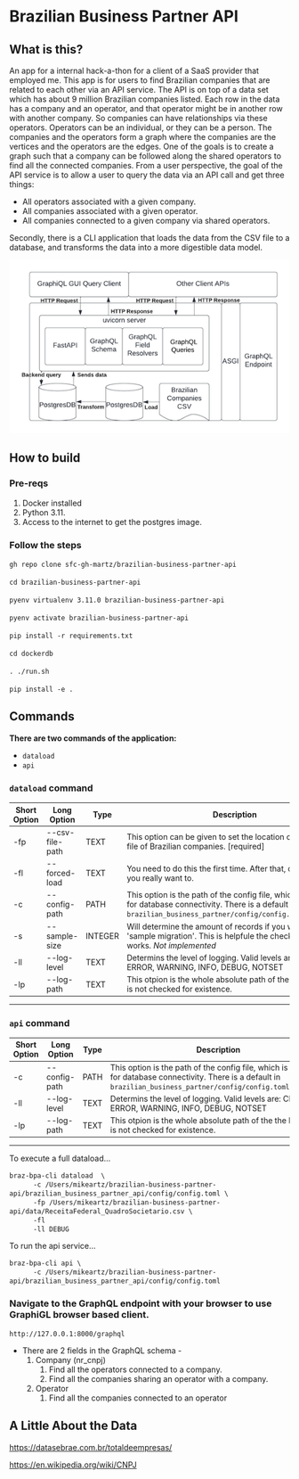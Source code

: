 # Brazilian Business Partner API #

## What is this?

An app for a internal hack-a-thon for a client of a SaaS provider that employed me. This app is for users to find Brazilian companies that are related to each other via an API service. The API is on top of a data set which has about 9 million Brazilian companies listed. Each row in the data has a company and an operator, and that operator might be in another row with another company. So companies can have relationships via these operators. Operators can be an individual, or they can be a person. The companies and the operators form a graph where the companies are the vertices and the operators are the edges. One of the goals is to create a graph such that a company can be followed along the shared operators to find all the connected companies. From a user perspective, the goal of the API service is to allow a user to query the data via an API call and get three things:

- All operators associated with a given company.
- All companies associated with a given operator.
- All companies connected to a given company via shared operators.

Secondly, there is a CLI application that loads the data from the CSV file to a database, and transforms the data into a more digestible data model. 

![Diagram](diagram/brazilian-companies-data-csv.png)

## How to build

### **Pre-reqs** 

1. Docker installed
2. Python 3.11.  
3. Access to the internet to get the postgres image.

### **Follow the steps** 

```shell script
gh repo clone sfc-gh-martz/brazilian-business-partner-api

cd brazilian-business-partner-api

pyenv virtualenv 3.11.0 brazilian-business-partner-api

pyenv activate brazilian-business-partner-api

pip install -r requirements.txt

cd dockerdb

. ./run.sh

pip install -e .
```


## Commands ##

**There are two commands of the application:**

* `dataload`
* `api`


### `dataload` command ### 

| Short Option | Long Option | Type | Description |
|------------- | ----------- | -----|-----------  |
| -fp | --csv-file-path | TEXT | This option can be given to set the location of the raw CSV file of Brazilian companies. [required]|
| -fl | --forced-load | TEXT | You need to do this the first time. After that, only do this if you really want to. |
| -c | --config-path | PATH | This option is the path of the config file, which is needed for database connectivity. There is a default in `brazilian_business_partner/config/config.toml`[required]|
| -s | --sample-size | INTEGER | Will determine the amount of records if you want to do a 'sample migration'. This is helpfule the check if the utility works. *Not implemented* |
| -ll | --log-level | TEXT | Determins the level of logging. Valid levels are: CRITICAL, ERROR, WARNING, INFO, DEBUG, NOTSET |
| -lp | --log-path | TEXT | This otpion is the whole absolute path of the the log file. It is not checked for existence. |

----------------------------------------------------------------------------------------------------------------------------------------

### `api` command ### 

| Short Option | Long Option | Type | Description |
|------------- | ----------- | -----|-----------  |
| -c | --config-path | PATH | This option is the path of the config file, which is needed for database connectivity. There is a default in `brazilian_business_partner/config/config.toml`[required]|
| -ll | --log-level | TEXT | Determins the level of logging. Valid levels are: CRITICAL, ERROR, WARNING, INFO, DEBUG, NOTSET |
| -lp | --log-path | TEXT | This otpion is the whole absolute path of the the log file. It is not checked for existence. |

----------------------------------------------------------------------------------------------------------------------------------------

To execute a full dataload...
```shell 
braz-bpa-cli dataload  \
      -c /Users/mikeartz/brazilian-business-partner-api/brazilian_business_partner_api/config/config.toml \
      -fp /Users/mikeartz/brazilian-business-partner-api/data/ReceitaFederal_QuadroSocietario.csv \
      -fl 
      -ll DEBUG
```
To run the api service...
```shell 
braz-bpa-cli api \
      -c /Users/mikeartz/brazilian-business-partner-api/brazilian_business_partner_api/config/config.toml
```

### Navigate to the GraphQL endpoint with your browser to use GraphiGL browser based client. ### 

```shell script
http://127.0.0.1:8000/graphql
```

- There are 2 fields in the GraphQL schema -
    1. Company (nr_cnpj)
        1. Find all the operators connected to a company.
        2. Find all the companies sharing an operator with a company.   
    2. Operator 
        1. Find all the companies connected to an operator

## A Little About the Data

https://datasebrae.com.br/totaldeempresas/

https://en.wikipedia.org/wiki/CNPJ
